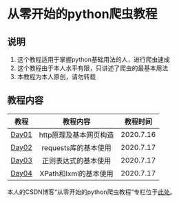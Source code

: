 # 从零开始的python爬虫教程

## 说明

1. 这个教程适用于掌握python基础用法的人，进行爬虫速成
2. 这个教程由于本人水平有限，只讲述了爬虫的最基本用法
3. 本教程为本人原创，请勿转载

## 教程内容

| 教程  |        教程内容        | 教程时间  |
| :---: | :--------------------: | :-------: |
| <a href="https://github.com/12218/Crawler_course/tree/master/Day01">Day01</a> | http原理及基本网页构造 | 2020.7.16 |
| <a href="https://github.com/12218/Crawler_course/tree/master/Day02">Day02</a> |  requests库的基本使用  | 2020.7.17 |
| <a href="https://github.com/12218/Crawler_course/tree/master/Day03">Day03</a> |  正则表达式的基本使用  | 2020.7.17 |
| <a href="https://github.com/12218/Crawler_course/tree/master/Day04">Day04</a> |  XPath和lxml的基本使用  | 2020.7.17 |

本人的CSDN博客“从零开始的python爬虫教程”专栏位于<a href="https://blog.csdn.net/weixin_44338780/category_10205148.html">此处</a>。
